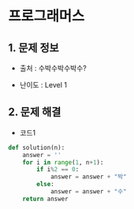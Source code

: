 # 프로그래머스  

## 1. 문제 정보

- 출처 : 수박수박수박수?

- 난이도 : Level 1

## 2. 문제 해결

- 코드1 
```python
def solution(n):
    answer = ''
    for i in range(1, n+1):
        if i%2 == 0:        
            answer = answer + "박"
        else:               
            answer = answer + "수"
    return answer
```   
